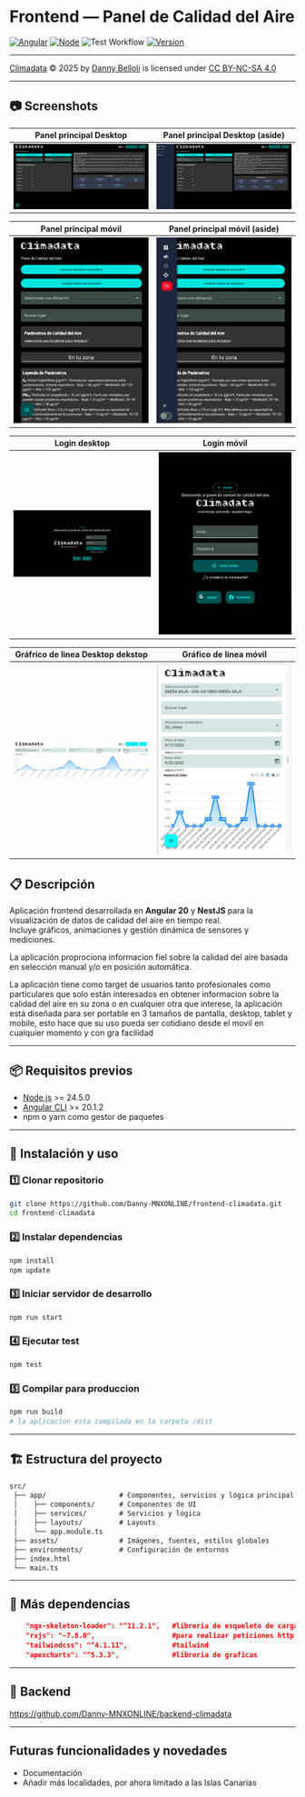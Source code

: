 # Frontend — Panel de Calidad del Aire

[![Angular](https://img.shields.io/badge/Angular-20.1.2-red?logo=angular)](https://angular.io/)
[![Node](https://img.shields.io/badge/Node.js-24.5.0-green?logo=node.js)](https://nodejs.org/)
![Test Workflow](https://github.com/Danny-MNXONLINE/frontend-climadata/actions/workflows/tests.yml/badge.svg)
[![Version](https://img.shields.io/badge/version-0.3.0-blue)](#)

---

<a href="https://github.com/Danny-MNXONLINE/frontend-climadata">Climadata</a> © 2025 by <a href="https://github.com/Danny-MNXONLINE">Danny Belloli</a> is licensed under <a href="https://creativecommons.org/licenses/by-nc-sa/4.0/">CC BY-NC-SA 4.0</a><img src="https://mirrors.creativecommons.org/presskit/icons/cc.svg" alt="" style="max-width: 1em;max-height:1em;margin-left: .2em;"><img src="https://mirrors.creativecommons.org/presskit/icons/by.svg" alt="" style="max-width: 1em;max-height:1em;margin-left: .2em;"><img src="https://mirrors.creativecommons.org/presskit/icons/nc.svg" alt="" style="max-width: 1em;max-height:1em;margin-left: .2em;"><img src="https://mirrors.creativecommons.org/presskit/icons/sa.svg" alt="" style="max-width: 1em;max-height:1em;margin-left: .2em;">

---

## 📷 Screenshots

| Panel principal Desktop | Panel principal Desktop (aside) |
| --- | --- |
| <img src="frontend-climadata/public/screenshots/panel-desktop.png" width="400"> | <img src="frontend-climadata/public/screenshots/panel-desktop-aside.png" width="400"> |

| Panel principal móvil | Panel principal móvil (aside) |
| --- | --- |
| <img src="frontend-climadata/public/screenshots/panel-mobile.png" width="400"> | <img src="frontend-climadata/public/screenshots/panel-mobile-aside.png" width="400"> |

| Login desktop | Login móvil |
| --- | --- |
| <img src="frontend-climadata/public/screenshots/login-desktop.png" width="400"> | <img src="frontend-climadata/public/screenshots/login-mobile.png" width="400"> |

| Gráfrico de linea Desktop dekstop | Gráfico de linea móvil |
| -- | -- |
| <img src="frontend-climadata/public/screenshots/graph-desktop.png" width="400"> | <img src="frontend-climadata/public/screenshots/graph-mobile.png" width="400"> |



## 📋 Descripción
Aplicación frontend desarrollada en **Angular 20** y **NestJS** para la visualización de datos de calidad del aire en tiempo real.  
Incluye gráficos, animaciones y gestión dinámica de sensores y mediciones.

La aplicación proprociona informacion fiel sobre la calidad del aire basada en selección manual y/o en posición automática.

La aplicación tiene como target de usuarios tanto profesionales como particulares que solo están interesados en obtener informacion sobre la calidad del aire en su zona o en cualquier otra que interese, la aplicación está diseñada para ser portable en 3 tamaños de pantalla, desktop, tablet y mobile, esto hace que su uso pueda ser cotidiano desde el movil en cualquier momento y con gra facilidad

---

## 📦 Requisitos previos
- [Node.js](https://nodejs.org/) >= 24.5.0
- [Angular CLI](https://angular.dev/tools/cli) >= 20.1.2
- npm o yarn como gestor de paquetes

---

## 🚀 Instalación y uso

### 1️⃣ Clonar repositorio
```bash
git clone https://github.com/Danny-MNXONLINE/frontend-climadata.git
cd frontend-climadata
```

### 2️⃣ Instalar dependencias
```bash
npm install
npm update
```

### 3️⃣ Iniciar servidor de desarrollo
```bash
npm run start
```

### 4️⃣ Ejecutar test
```bash
npm test
```

### 5️⃣ Compilar para produccion
```bash
npm run build
# la aplicacion esta compilada en la carpeta /dist
```

---

## 🏗️ Estructura del proyecto
```
src/
 ├── app/                  # Componentes, servicios y lógica principal
 │    ├── components/      # Componentes de UI
 │    ├── services/        # Servicios y lógica
 |    ├── layouts/         # Layouts
 │    └── app.module.ts
 ├── assets/               # Imágenes, fuentes, estilos globales
 ├── environments/         # Configuración de entornos
 ├── index.html
 └── main.ts
```

---

## 🔧 Más dependencias
```json
    "ngx-skeleton-loader": "^11.2.1",   #libreria de esqueleto de carga
    "rxjs": "~7.8.0",                   #para realizar peticiones http
    "tailwindcss": "^4.1.11",           #tailwind
    "apexcharts": "^5.3.3",             #libreria de graficas
```

---

## 🔗 Backend
https://github.com/Danny-MNXONLINE/backend-climadata


---

## Futuras funcionalidades y novedades
<ul>
 <li>Documentación</li> 
  <li>Añadir más localidades, por ahora limitado a las Islas Canarias</li>
</ul>
